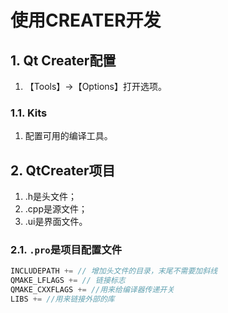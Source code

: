 # 使用CREATER开发


## 1. Qt Creater配置

1. 【Tools】->【Options】打开选项。

### 1.1. Kits

1. 配置可用的编译工具。

## 2. QtCreater项目

1. .h是头文件；
2. .cpp是源文件；
3. .ui是界面文件。

### 2.1. `.pro`是项目配置文件

```c++
INCLUDEPATH += // 增加头文件的目录，末尾不需要加斜线 
QMAKE_LFLAGS += // 链接标志
QMAKE_CXXFLAGS += //用来给编译器传递开关
LIBS += //用来链接外部的库
```

